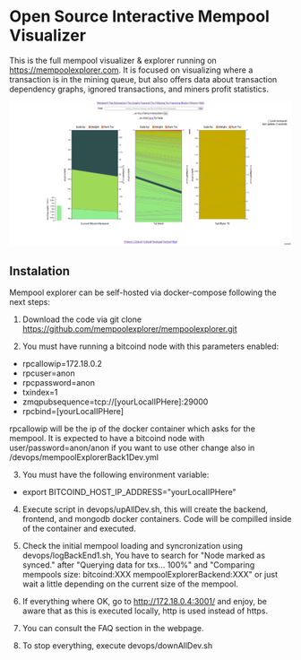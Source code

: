 # Open Source Interactive Mempool Visualizer

This is the full mempool visualizer & explorer running on <https://mempoolexplorer.com>. It is focused on visualizing where a transaction is in the mining queue, but also offers data about transaction dependency graphs, ignored transactions, and miners profit statistics.

![mempool](./resources/MempoolExplorer.png)

## Instalation

Mempool explorer can be self-hosted via docker-compose following the next steps:

1. Download the code via git clone https://github.com/mempoolexplorer/mempoolexplorer.git

2. You must have running a bitcoind node with this parameters enabled:

 - rpcallowip=172.18.0.2 
 - rpcuser=anon 
 - rpcpassword=anon
 - txindex=1
 - zmqpubsequence=tcp://[yourLocalIPHere]:29000
 - rpcbind=[yourLocalIPHere]

rpcallowip will be the ip of the docker container which asks for the mempool.
It is expected to have a bitcoind node with user/password=anon/anon if you want to use other change also in /devops/mempoolExplorerBack1Dev.yml

3. You must have the following environment variable:

 - export BITCOIND_HOST_IP_ADDRESS="yourLocalIPHere"

4. Execute script in devops/upAllDev.sh, this will create the backend, frontend, and mongodb docker containers. Code will be compilled inside of the container and executed.

5. Check the initial mempool loading and syncronization using devops/logBackEnd1.sh, You have to search for "Node marked as synced." after "Querying data for txs... 100%" and "Comparing mempools size: bitcoind:XXX mempoolExplorerBackend:XXX" or just wait a little depending on the current size of the mempool.

6. If everything where OK, go to http://172.18.0.4:3001/ and enjoy, be aware that as this is executed locally, http is used instead of https.

7. You can consult the FAQ section in the webpage.

7. To stop everything, execute devops/downAllDev.sh
